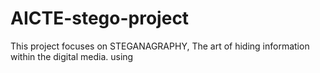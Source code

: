 # AICTE-stego-project
This project focuses on STEGANAGRAPHY, The art of hiding information within the digital media.
using
